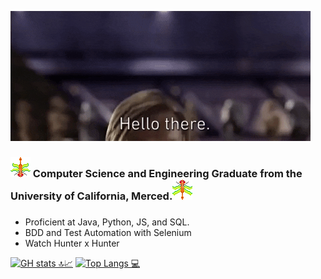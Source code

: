 ![](hello.gif)    
### ![alt text](https://github.com/bpurkuti/Acrid-Dragonfly/blob/master/gameSprites/down2.png) Computer Science and Engineering Graduate from the University of California, Merced.![alt text](https://github.com/bpurkuti/Acrid-Dragonfly/blob/master/up1.png)
### 
- Proficient at Java, Python, JS, and SQL.
- BDD and Test Automation with Selenium
- Watch Hunter x Hunter  

[![GH stats 🔝📈](https://github-readme-stats.vercel.app/api?&username=bpurkuti&hide=stars&count_private=true&show_icons=true&theme=tokyonight&line_height=33&hide_rank=false)](https://github.com/bpurkuti?tab=repositories&q=&type=public&language=) [![Top Langs 💻](https://github-readme-stats.vercel.app/api/top-langs/?username=bpurkuti&langs_count=8&count_private=true&theme=onedark&line_height=30&exclude_repo=Calculator&hide=nesC,Makefile,Powershell,Batchfile,Assembly,C,&layout=compact)](https://github.com/bpurkuti?tab=repositories&q=&type=source&language=)
